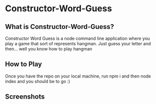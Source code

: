 # Constructor-Word-Guess
## What is Constructor-Word-Guess?
Constructor Word Guess is a node command line application where you play a game that sort of represents hangman. Just guess your letter and then...
well you know how to play hangman
## How to Play
Once you have the repo on your local machine, run npm i and then node index and you should be to go :)
## Screenshots

